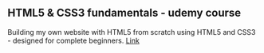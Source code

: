 ## HTML5 & CSS3 fundamentals - udemy course

Building my own website with HTML5 from scratch using HTML5 and CSS3 - designed for complete beginners.
[Link](https://www.udemy.com/html5-fundamentals-for-beginners)
